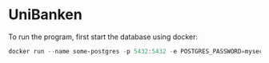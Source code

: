 # UniBanken

To run the program, first start the database using docker:
```powershell
docker run --name some-postgres -p 5432:5432 -e POSTGRES_PASSWORD=mysecretpassword -e POSTGRES_USER=pb -d postgres
```
